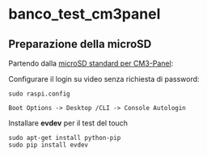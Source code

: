 # banco_test_cm3panel

## Preparazione della microSD

Partendo dalla [microSD standard per CM3-Panel](https://www.acmesystems.it/CM3-PANEL_microsd): 

Configurare il login su video senza richiesta di password:

	sudo raspi.config

	Boot Options -> Desktop /CLI -> Console Autologin

Installare __evdev__ per il test del touch

	sudo apt-get install python-pip
	sudo pip install evdev
